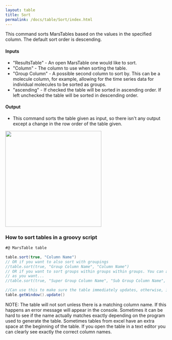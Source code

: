 ```yaml
---
layout: table
title: Sort
permalink: /docs/table/Sort/index.html
---
```

This command sorts MarsTables based on the values in the specified column. The default sort order is descending.

#### Inputs

* "ResultsTable" - An open MarsTable one would like to sort.
* "Column" - The column to use when sorting the table.
* "Group Column" - A possible second column to sort by. This can be a molecule column, for example, allowing for the time series data for individual molecules to be sorted as groups.
* "ascending" - If checked the table will be sorted in ascending order. If left unchecked the table will be sorted in descending order.

#### Output
* This command sorts the table given as input, so there isn't any output except a change in the row order of the table given.

<img align='center' src='{{site.baseurl}}/docs/table/img/img2.png' width='300' />


### How to sort tables in a groovy script

```groovy
#@ MarsTable table

table.sort(true, "Column Name")
// OR if you want to also sort with groupings
//table.sort(true, "Group Column Name", "Column Name")
// OR if you want to sort groups within groups within groups. You can add as many subgroups
// as you want...
//table.sort(true, "Super Group Column Name", "Sub Group Column Name", ..., "Column Name")

//Can use this to make sure the table immediately updates, otherwise, it might only update when clicking on it.
table.getWindow().update()
```

NOTE: The table will not sort unless there is a matching column name. If this happens an error message will appear in the console. Sometimes it can be hard to see if the name actually matches exactly depending on the program used to generate the table. Sometimes tables from excel have an extra space at the beginning of the table. If you open the table in a text editor you can clearly see exactly the correct column names.
